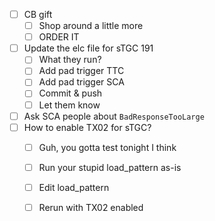 - [ ] CB gift
  - [ ] Shop around a little more
  - [ ] ORDER IT
- [ ] Update the elc file for sTGC 191
  - [ ] What they run?
  - [ ] Add pad trigger TTC
  - [ ] Add pad trigger SCA
  - [ ] Commit & push
  - [ ] Let them know
- [ ] Ask SCA people about `BadResponseTooLarge`
- [ ] How to enable TX02 for sTGC?
  - [ ] Guh, you gotta test tonight I think
  - [ ] Run your stupid load_pattern as-is
  - [ ] Edit load_pattern
  - [ ] Rerun with TX02 enabled
  
